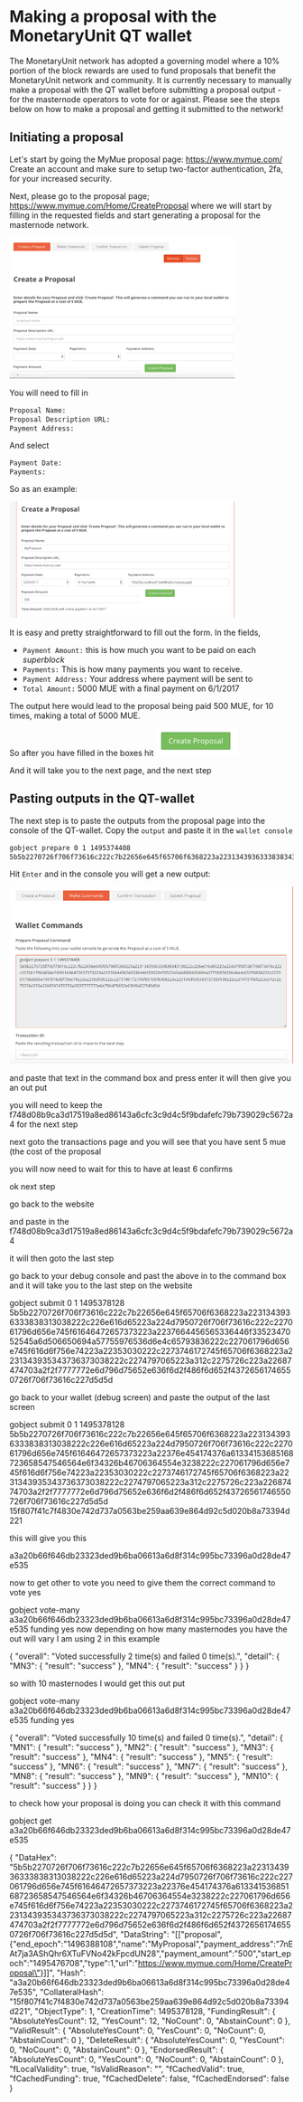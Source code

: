# Making a proposal with the MonetaryUnit QT wallet

The MonetaryUnit network has adopted a governing model where a 10% portion of the block rewards are used to fund proposals that benefit the MonetaryUnit network and community. It is currently necessary to manually make a proposal with the QT wallet before submitting a proposal output - for the masternode operators to vote for or against. Please see the steps below on how to make a proposal and getting it submitted to the network!

## Initiating a proposal

Let's start by going the MyMue proposal page: https://www.mymue.com/
Create an account and make sure to setup two-factor authentication, 2fa, for your increased security.

Next, please go to the proposal page; https://www.mymue.com/Home/CreateProposal
where we will start by filling in the requested fields and start generating a proposal for the masternode network.

<a href="Images/100-proposal.png"><img src="Images/100-proposal.png" width="400" ></a>

You will need to fill in

    Proposal Name:
    Proposal Description URL:
    Payment Address:

And select

    Payment Date:
    Payments:

So as an example:

<a href="Images/101-proposal.png"><img src="Images/101-proposal.png" width="400" ></a>

It is easy and pretty straightforward to fill out the form. In the fields,

* `Payment Amount:` this is how much you want to be paid on each *superblock*
* `Payments:`  This is how many payments you want to receive.
* `Payment Address:` Your address where payment will be sent to
* `Total Amount:` 5000 MUE with a final payment on 6/1/2017

The output here would lead to the proposal being paid 500 MUE, for 10 times, making a total of 5000 MUE.

So after you have filled in the boxes hit
<a href="Images/102-proposal.png"><img src="Images/102-proposal.png" ></a>

And it will take you to the next page, and the next step

## Pasting outputs in the QT-wallet

The next step is to paste the outputs from the proposal page into the console of the QT-wallet.
Copy the `output` and paste it in the `wallet console`

    gobject prepare 0 1 1495374408 5b5b2270726f706f73616c222c7b22656e645f65706f6368223a2231343936333838343138222c226e616d65223a224d7950726f706f73616c222c227061796d656e745f61646472657373223a2237664456565336446f3352347052545a6d506650694a57755976536d6e4c65793836222c227061796d656e745f616d6f756e74223a22353030222c2273746172745f65706f6368223a2231343935343737303138222c2274797065223a312c2275726c223a2268747470733a2f2f7777772e6d796d75652e636f6d227d5d5d

Hit `Enter` and in the console you will get a new output:

<a href="Images/103-proposal.png"><img src="Images/103-proposal.png" ></a>


and paste that text in the command box and press enter
it will then give you an out put

you will need to keep the f748d08b9ca3d17519a8ed86143a6cfc3c9d4c5f9bdafefc79b739029c5672a4
for the next step



next goto the transactions page
and you will see that you have sent 5 mue (the cost of the proposal



you will now need to wait for this to have at least 6 confirms

ok next step

go back to the website

and paste in the
f748d08b9ca3d17519a8ed86143a6cfc3c9d4c5f9bdafefc79b739029c5672a4

it will then goto the last step


go back to your debug console
and past the above in to the command box and it will take you to the last step on the website

gobject submit 0 1 1495378128 5b5b2270726f706f73616c222c7b22656e645f65706f6368223a2231343936333838313038222c226e616d65223a224d7950726f706f73616c222c227061796d656e745f61646472657373223a2237664456565336446f3352347052545a6d506650694a57755976536d6e4c65793836222c227061796d656e745f616d6f756e74223a22353030222c2273746172745f65706f6368223a2231343935343736373038222c2274797065223a312c2275726c223a22687474703a2f2f7777772e6d796d75652e636f6d2f486f6d652f43726561746550726f706f73616c227d5d5d

go back to your wallet (debug screen)
and paste the output of the last screen

gobject submit 0 1 1495378128 5b5b2270726f706f73616c222c7b22656e645f65706f6368223a2231343936333838313038222c226e616d65223a224d7950726f706f73616c222c227061796d656e745f61646472657373223a22376e454174376a61334153685168723658547546564e6f34326b46706364554e3238222c227061796d656e745f616d6f756e74223a22353030222c2273746172745f65706f6368223a2231343935343736373038222c2274797065223a312c2275726c223a22687474703a2f2f7777772e6d796d75652e636f6d2f486f6d652f43726561746550726f706f73616c227d5d5d 15f807f41c7f4830e742d737a0563be259aa639e864d92c5d020b8a73394d221

this will give you this

a3a20b66f646db23323ded9b6ba06613a6d8f314c995bc73396a0d28de47e535

now to get other to vote you need to give them the correct command
to  vote yes

gobject vote-many  a3a20b66f646db23323ded9b6ba06613a6d8f314c995bc73396a0d28de47e535  funding yes
now depending on how many masternodes you have  the out will vary
I am using 2 in this example

{
  "overall": "Voted successfully 2 time(s) and failed 0 time(s).",
  "detail": {
    "MN3": {
      "result": "success"
    },
    "MN4": {
      "result": "success"
    }
  }
}

so with 10 masternodes  I would get this out put

gobject vote-many  a3a20b66f646db23323ded9b6ba06613a6d8f314c995bc73396a0d28de47e535  funding yes

{
  "overall": "Voted successfully 10 time(s) and failed 0 time(s).",
  "detail": {
    "MN1": {
      "result": "success"
    },
    "MN2": {
      "result": "success"
    },
    "MN3": {
      "result": "success"
    },
    "MN4": {
      "result": "success"
    },
    "MN5": {
      "result": "success"
    },
    "MN6": {
      "result": "success"
    },
    "MN7": {
      "result": "success"
    },
    "MN8": {
      "result": "success"
    },
    "MN9": {
      "result": "success"
    },
    "MN10": {
      "result": "success"
    }
  }
}


to check how your proposal is doing you can check it with this command


gobject get a3a20b66f646db23323ded9b6ba06613a6d8f314c995bc73396a0d28de47e535

{
  "DataHex": "5b5b2270726f706f73616c222c7b22656e645f65706f6368223a2231343936333838313038222c226e616d65223a224d7950726f706f73616c222c227061796d656e745f61646472657373223a22376e454174376a61334153685168723658547546564e6f34326b46706364554e3238222c227061796d656e745f616d6f756e74223a22353030222c2273746172745f65706f6368223a2231343935343736373038222c2274797065223a312c2275726c223a22687474703a2f2f7777772e6d796d75652e636f6d2f486f6d652f43726561746550726f706f73616c227d5d5d",
  "DataString": "[[\"proposal\",{\"end_epoch\":\"1496388108\",\"name\":\"MyProposal\",\"payment_address\":\"7nEAt7ja3AShQhr6XTuFVNo42kFpcdUN28\",\"payment_amount\":\"500\",\"start_epoch\":\"1495476708\",\"type\":1,\"url\":\"https://www.mymue.com/Home/CreateProposal\"}]]",
  "Hash": "a3a20b66f646db23323ded9b6ba06613a6d8f314c995bc73396a0d28de47e535",
  "CollateralHash": "15f807f41c7f4830e742d737a0563be259aa639e864d92c5d020b8a73394d221",
  "ObjectType": 1,
  "CreationTime": 1495378128,
  "FundingResult": {
    "AbsoluteYesCount": 12,
    "YesCount": 12,
    "NoCount": 0,
    "AbstainCount": 0
  },
  "ValidResult": {
    "AbsoluteYesCount": 0,
    "YesCount": 0,
    "NoCount": 0,
    "AbstainCount": 0
  },
  "DeleteResult": {
    "AbsoluteYesCount": 0,
    "YesCount": 0,
    "NoCount": 0,
    "AbstainCount": 0
  },
  "EndorsedResult": {
    "AbsoluteYesCount": 0,
    "YesCount": 0,
    "NoCount": 0,
    "AbstainCount": 0
  },
  "fLocalValidity": true,
  "IsValidReason": "",
  "fCachedValid": true,
  "fCachedFunding": true,
  "fCachedDelete": false,
  "fCachedEndorsed": false
}
